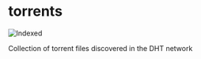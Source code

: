 torrents 
========
![Indexed](https://img.shields.io/badge/indexed-115423-blue)

Collection of torrent files discovered in the DHT network
